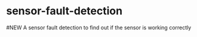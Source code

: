 # sensor-fault-detection
#NEW
A sensor fault detection  to find out  if the sensor is working correctly
